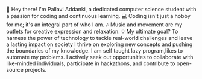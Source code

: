 👋 Hey there! I'm Pallavi Addanki, a dedicated computer science student with a passion for coding and continuous learning.
💻 Coding isn't just a hobby for me; it's an integral part of who I am.
🎶 Music and movement are my outlets for creative expression and relaxation.
💡 My ultimate goal? To harness the power of technology to tackle real-world challenges and leave a lasting impact on society
I thrive on exploring new concepts and pushing the boundaries of my knowledge.
I am self taught lazy program,likes to automate my problems.
I actively seek out opportunities to collaborate with like-minded individuals, participate in hackathons, and contribute to open-source projects.
